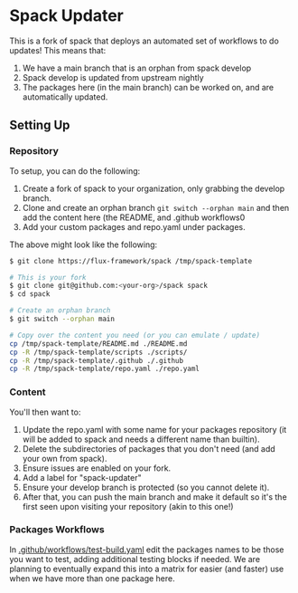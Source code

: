 # Spack Updater

This is a fork of spack that deploys an automated set of workflows to do updates!
This means that:

1. We have a main branch that is an orphan from spack develop
2. Spack develop is updated from upstream nightly
3. The packages here (in the main branch) can be worked on, and are automatically updated.

## Setting Up

### Repository

To setup, you can do the following:

1. Create a fork of spack to your organization, only grabbing the develop branch.
2. Clone and create an orphan branch `git switch --orphan main` and then add the content here (the README, and .github workflows0
3. Add your custom packages and repo.yaml under packages.

The above might look like the following:

```bash
$ git clone https://flux-framework/spack /tmp/spack-template

# This is your fork
$ git clone git@github.com:<your-org>/spack spack
$ cd spack

# Create an orphan branch
$ git switch --orphan main

# Copy over the content you need (or you can emulate / update)
cp /tmp/spack-template/README.md ./README.md
cp -R /tmp/spack-template/scripts ./scripts/
cp -R /tmp/spack-template/.github ./.github
cp -R /tmp/spack-template/repo.yaml ./repo.yaml
```

### Content

You'll then want to:

1. Update the repo.yaml with some name for your packages repository (it will
be added to spack and needs a different name than builtin).
2. Delete the subdirectories of packages that you don't need (and add your own from spack). 
3. Ensure issues are enabled on your fork.
4. Add a label for "spack-updater"
5. Ensure your develop branch is protected (so you cannot delete it).
6. After that, you can push the main branch and make it default so it's the first seen upon visiting your repository (akin to this one!)

### Packages Workflows

In [.github/workflows/test-build.yaml](.github/workflows/test-build.yaml) edit the packages names
to be those you want to test, adding additional testing blocks if needed. We are planning to eventually
expand this into a matrix for easier (and faster) use when we have more than one package here.
